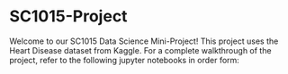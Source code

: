 # SC1015-Project
Welcome to our SC1015 Data Science Mini-Project! This project uses the Heart Disease dataset from Kaggle. For a complete walkthrough of the project, refer to the following jupyter notebooks in order form:
